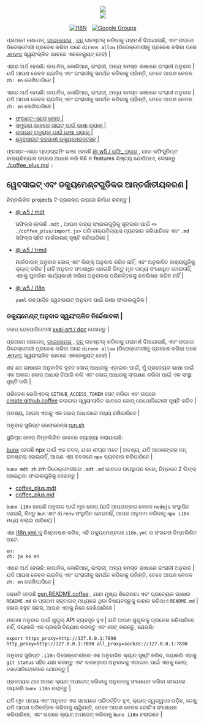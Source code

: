 <p align="center"><a href="https://xxai.art"><img src="https://cdn.jsdelivr.net/gh/xxai-art/doc/logo.svg"/></a><br/><a href="https://xxai.art"><img src="https://cdn.jsdelivr.net/gh/xxai-art/doc/xxai.svg"/></a></p><p align="center"><a href="https://github.com/xxai-art/doc#readme"><img alt="I18N" src="https://cdn.jsdelivr.net/gh/wactax/img/t.svg"/></a>　<a href="https://groups.google.com/u/0/g/xxai-art"><img alt="Google Groups" src="https://cdn.jsdelivr.net/gh/wactax/img/g-groups.svg"/></a></p>

ପ୍ରଥମେ ନୋଡେଜ୍, [ଡାଇରେନଭ୍](https://direnv.net) , [ବନ୍](https://github.com/oven-sh/bun) ଇନଷ୍ଟଲ୍ କରିବାକୁ ପରାମର୍ଶ ଦିଆଯାଇଛି, ଏବଂ ତାପରେ ଡିରେକ୍ଟୋରୀ ପ୍ରବେଶ କରିବା ପରେ `direnv allow` (ଡିରେକ୍ଟୋରୀକୁ ପ୍ରବେଶ କରିବା ପରେ [.envrc](https://github.com/xxai-art/doc/blob/main/.envrc) ସ୍ୱୟଂଚାଳିତ ଭାବରେ ଏକଜେକ୍ୟୁଟ୍ ହେବ) |

ଏହାର ଅର୍ଥ ହେଉଛି: ଜାପାନିଜ, କୋରିଆନ୍, ଇଂରାଜୀ, ଅନ୍ୟ ସମସ୍ତ ଭାଷାରେ ଇଂରାଜୀ ଅନୁବାଦ | ଯଦି ଆପଣ କେବଳ ଚାଇନିଜ୍ ଏବଂ ଇଂରାଜୀକୁ ସମର୍ଥନ କରିବାକୁ ଚାହାଁନ୍ତି, ତେବେ ଆପଣ କେବଳ `zh: en` ଲେଖିପାରିବେ |

ଏହାର ଅର୍ଥ ହେଉଛି: ଜାପାନିଜ, କୋରିଆନ୍, ଇଂରାଜୀ, ଅନ୍ୟ ସମସ୍ତ ଭାଷାରେ ଇଂରାଜୀ ଅନୁବାଦ | ଯଦି ଆପଣ କେବଳ ଚାଇନିଜ୍ ଏବଂ ଇଂରାଜୀକୁ ସମର୍ଥନ କରିବାକୁ ଚାହାଁନ୍ତି, ତେବେ ଆପଣ କେବଳ `zh: en` ଲେଖିପାରିବେ |

* [ଫ୍ରଣ୍ଟ-ଏଣ୍ଡ୍ କୋଡ୍ |](https://github.com/xxai-art/web)
* [ସମୁଦାୟ ଭାବରେ ସାଇଟ୍ ପାଇଁ ଭାଷା ପ୍ୟାକ୍ |](https://github.com/xxai-art/web/tree/main/i18n)
* [ଲଗଇନ୍ ମଡ୍ୟୁଲ୍ ପାଇଁ ଭାଷା ପ୍ୟାକ୍ |](https://github.com/wacpkg/user/tree/main/ui.i18n)
* [ୱେବସାଇଟ୍ ବହୁଭାଷୀ ଡକ୍ୟୁମେଣ୍ଟେସନ୍ |](https://github.com/xxai-doc)

ଫ୍ରଣ୍ଟ-ଏଣ୍ଡ ପ୍ରୋଗ୍ରାମିଂ ଭାଷା ହେଉଛି [@ w5 / କଫି_ ପ୍ଲସ୍](http://npmjs.com/@w5/coffee_plus) , ଯାହା କଫିସ୍କ୍ରିପ୍ଟ ବାକ୍ୟବିନ୍ୟାସ ଉପରେ ଆଧାର କରି କିଛି ବ features ଶିଷ୍ଟ୍ୟ ଯୋଡିଥାଏ, ଦେଖନ୍ତୁ [./coffee_plus.md](./coffee_plus.md) ।

## ୱେବସାଇଟ୍ ଏବଂ ଡକ୍ୟୁମେଣ୍ଟଗୁଡିକର ଆନ୍ତର୍ଜାତୀୟକରଣ |

ନିମ୍ନଲିଖିତ projects ଟି ପ୍ରକଳ୍ପ ଉପରେ ନିର୍ମାଣ କରନ୍ତୁ |

* [@ w5 / mdt](https://www.npmjs.com/package/@w5/mdt)

  ସଫିକ୍ସ ହେଉଛି `.mdt` , ଆପଣ ବାହ୍ୟ ଫାଇଲଗୁଡ଼ିକୁ ସୂଚାଇବା ପାଇଁ `<+ ./coffee_plus/import.js>` ପରି ବାକ୍ୟବିନ୍ୟାସ ବ୍ୟବହାର କରିପାରିବେ ଏବଂ `.md` ସଫିକ୍ସ ସହିତ ମାର୍କଡାଉନ୍ ସୃଷ୍ଟି କରିପାରିବେ |

* [@ w5 / trmd](https://www.npmjs.com/package/@w5/trmd)

  ମାର୍କଡାଉନ୍ ଅନୁବାଦ କୋଡ୍ ଏବଂ ଲିଙ୍କ୍ ଅନୁବାଦ କରିବ ନାହିଁ, ଏବଂ ଅନୁବାଦିତ ବାକ୍ୟଗୁଡ଼ିକୁ କ୍ୟାଚ୍ କରିବ | ଯଦି ଅନୁବାଦ ସଂଶୋଧିତ ହୋଇଛି କିନ୍ତୁ ମୂଳ ପାଠ୍ୟ ସଂଶୋଧିତ ହୋଇନାହିଁ, ଏହାକୁ ପୁନର୍ବାର କାର୍ଯ୍ୟକାରୀ କରିବା ଅନୁବାଦର ପରିବର୍ତ୍ତନକୁ ନବଲିଖନ କରିବ ନାହିଁ |

* [@ w5 / i18n](https://www.npmjs.com/package/@w5/i18n)

  `yaml` ଉତ୍ପାଦିତ ୱେବସାଇଟ୍ ଅନୁବାଦ ପାଇଁ ଭାଷା ଫାଇଲଗୁଡିକ |

### ଡକ୍ୟୁମେଣ୍ଟ୍ ଅନୁବାଦ ସ୍ୱୟଂଚାଳିତ ନିର୍ଦ୍ଦେଶାବଳୀ |

କୋଡ୍ ରେପୋଜିଟୋରୀ [xxai-art / doc](https://github.com/xxai-art/doc) ଦେଖନ୍ତୁ |

ପ୍ରଥମେ ନୋଡେଜ୍, [ଡାଇରେନଭ୍](https://direnv.net) , [ବନ୍](https://github.com/oven-sh/bun) ଇନଷ୍ଟଲ୍ କରିବାକୁ ପରାମର୍ଶ ଦିଆଯାଇଛି, ଏବଂ ତାପରେ ଡିରେକ୍ଟୋରୀ ପ୍ରବେଶ କରିବା ପରେ `direnv allow` (ଡିରେକ୍ଟୋରୀକୁ ପ୍ରବେଶ କରିବା ପରେ [.envrc](https://github.com/xxai-art/doc/blob/main/.envrc) ସ୍ୱୟଂଚାଳିତ ଭାବରେ ଏକଜେକ୍ୟୁଟ୍ ହେବ) |

ଶହ ଶହ ଭାଷାରେ ଅନୁବାଦିତ ବୃହତ କୋଡ୍ ଆଧାରକୁ ଏଡ଼ାଇବା ପାଇଁ, ମୁଁ ପ୍ରତ୍ୟେକ ଭାଷା ପାଇଁ ଏକ ଅଲଗା କୋଡ୍ ଆଧାର ତିଆରି କଲି ଏବଂ କୋଡ୍ ଆଧାରକୁ ସଂରକ୍ଷଣ କରିବା ପାଇଁ ଏକ ସଂସ୍ଥା ସୃଷ୍ଟି କଲି |

ପରିବେଶ ଭେରିଏବଲ୍ `GITHUB_ACCESS_TOKEN` ସେଟ୍ କରିବା ଏବଂ ତାପରେ [create.github.coffee](https://github.com/xxai-art/doc/blob/main/create.github.coffee) ଚଲାଇବା ସ୍ୱୟଂଚାଳିତ ଭାବରେ କୋଡ୍ ରେପୋଜିଟୋରୀ ସୃଷ୍ଟି କରିବ |

ଅବଶ୍ୟ, ଆପଣ ଏହାକୁ ଏକ କୋଡ୍ ଆଧାରରେ ମଧ୍ୟ ରଖିପାରିବେ |

ଅନୁବାଦ ସ୍କ୍ରିପ୍ଟ ରେଫରେନ୍ସ [run.sh](https://github.com/xxai-art/doc/blob/main/run.sh)

ସ୍କ୍ରିପ୍ଟ କୋଡ୍ ନିମ୍ନଲିଖିତ ଭାବରେ ବ୍ୟାଖ୍ୟା କରାଯାଇଛି:

[bunx](https://bun.sh/docs/cli/bunx) ହେଉଛି npx ପାଇଁ ଏକ ବଦଳ, ଯାହା ଶୀଘ୍ର ଅଟେ | ଅବଶ୍ୟ, ଯଦି ଆପଣଙ୍କର ବନ୍ ଇନଷ୍ଟଲ୍ ହୋଇନାହିଁ, ଆପଣ ଏହା ବଦଳରେ `npx` ବ୍ୟବହାର କରିପାରିବେ |

`bunx mdt zh` zm ଡିରେକ୍ଟୋରୀରେ `.mdt` `.md` ଭାବରେ ଉପସ୍ଥାପନ କରେ, ନିମ୍ନରେ 2 ଲିଙ୍କ୍ ହୋଇଥିବା ଫାଇଲଗୁଡ଼ିକୁ ଦେଖନ୍ତୁ |

* [coffee_plus.mdt](https://github.com/xxai-doc/zh/blob/main/coffee_plus.mdt)
* [coffee_plus.md](https://github.com/xxai-doc/zh/blob/main/coffee_plus.md)

`bunx i18n` ହେଉଛି ଅନୁବାଦ ପାଇଁ ମୂଳ କୋଡ୍ (ଯଦି ଆପଣଙ୍କର କେବଳ `nodejs` ସଂସ୍ଥାପିତ ହୋଇଛି, କିନ୍ତୁ `bun` ଏବଂ `direnv` ସଂସ୍ଥାପିତ ହୋଇନାହିଁ, ଆପଣ ଅନୁବାଦ କରିବାକୁ `npx i18n` ମଧ୍ୟ ଚଲାଇ ପାରିବେ) |

ଏହା [i18n.yml କୁ](https://github.com/xxai-art/doc/blob/main/i18n.yml) ବିଶ୍ଳେଷଣ କରିବ, ଏହି ଡକ୍ୟୁମେଣ୍ଟରେ `i18n.yml` ର ସଂରଚନା ନିମ୍ନଲିଖିତ ଅଟେ:

```
en:
zh: ja ko en
```

ଏହାର ଅର୍ଥ ହେଉଛି: ଜାପାନିଜ, କୋରିଆନ୍, ଇଂରାଜୀ, ଅନ୍ୟ ସମସ୍ତ ଭାଷାରେ ଇଂରାଜୀ ଅନୁବାଦ | ଯଦି ଆପଣ କେବଳ ଚାଇନିଜ୍ ଏବଂ ଇଂରାଜୀକୁ ସମର୍ଥନ କରିବାକୁ ଚାହାଁନ୍ତି, ତେବେ ଆପଣ କେବଳ `zh: en` ଲେଖିପାରିବେ |

ଶେଷଟି ହେଉଛି [gen.README.coffee](https://github.com/xxai-art/doc/blob/main/gen.README.coffee) , ଯାହା ମୁଖ୍ୟ ଶିରୋନାମା ଏବଂ ପ୍ରତ୍ୟେକ ଭାଷାର `README.md` ର ପ୍ରଥମ ସବ୍ଟାଇଟ୍ ମଧ୍ୟରେ ଥିବା ବିଷୟବସ୍ତୁକୁ ବାହାର କରିଥାଏ `README.md` | କୋଡ୍ ବହୁତ ସରଳ, ଆପଣ ଏହାକୁ ନିଜେ ଦେଖିପାରିବେ |

ମାଗଣା ଅନୁବାଦ ପାଇଁ ଗୁଗୁଲ୍ API ବ୍ୟବହୃତ ହୁଏ | ଯଦି ଆପଣ ଗୁଗୁଲକୁ ପ୍ରବେଶ କରିପାରିବେ ନାହିଁ, ଦୟାକରି ଏକ ପ୍ରକ୍ସି ବିନ୍ୟାସ କରନ୍ତୁ ଏବଂ ସେଟ୍ କରନ୍ତୁ, ଯେପରି:

```
export https_proxy=http://127.0.0.1:7890 http_proxy=http://127.0.0.1:7890 all_proxy=socks5://127.0.0.1:7890
```

ଅନୁବାଦ ସ୍କ୍ରିପ୍ଟ `.i18n` ଡିରେକ୍ଟୋରୀରେ ଏକ ଅନୁବାଦିତ କ୍ୟାଚ୍ ସୃଷ୍ଟି କରିବ, ଦୟାକରି ଏହାକୁ `git status` ସହିତ ଯାଞ୍ଚ କରନ୍ତୁ ଏବଂ ବାରମ୍ବାର ଅନୁବାଦକୁ ଏଡାଇବା ପାଇଁ ଏହାକୁ କୋଡ୍ ରେପୋଜିଟୋରୀରେ ଯୋଡନ୍ତୁ |

ପ୍ରତ୍ୟେକ ଥର ଆପଣ କ୍ୟାଚ୍ ଅପଡେଟ୍ କରିବାକୁ ଅନୁବାଦକୁ ସଂଶୋଧନ କରିବା ସମୟରେ ଦୟାକରି `bunx i18n` ଚଲାନ୍ତୁ |

ଯଦି ମୂଳ ପାଠ୍ୟ ଏବଂ ଅନୁବାଦ ଏକ ସମୟରେ ପରିବର୍ତ୍ତିତ ହୁଏ, କ୍ୟାଚ୍ ଦ୍ୱନ୍ଦ୍ୱରେ ପଡ଼ିବ, ତେଣୁ ଯଦି ଆପଣ ପରିବର୍ତ୍ତନ କରିବାକୁ ଚାହୁଁଛନ୍ତି, ତେବେ ଆପଣ କେବଳ ଗୋଟିଏ ସଂଶୋଧନ କରିପାରିବେ, ଏବଂ ତାପରେ କ୍ୟାଚ୍ ଅପଡେଟ୍ କରିବାକୁ `bunx i18n` ଚଲାଇବେ |
